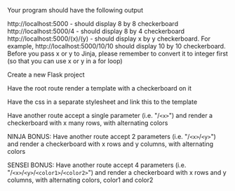 Your program should have the following output

http://localhost:5000 - should display 8 by 8 checkerboard
http://localhost:5000/4 - should display 8 by 4 checkerboard
http://localhost:5000/(x)/(y) - should display x by y checkerboard.  For example, http://localhost:5000/10/10 should display 10 by 10 checkerboard.  Before you pass x or y to Jinja, please remember to convert it to integer first (so that you can use x or y in a for loop)

Create a new Flask project

Have the root route render a template with a checkerboard on it

Have the css in a separate stylesheet and link this to the template

Have another route accept a single parameter (i.e. "/`<x>`") and render a checkerboard with x many rows, with alternating colors

NINJA BONUS: Have another route accept 2 parameters (i.e. "/`<x>`/`<y>`") and render a checkerboard with x rows and y columns, with alternating colors

SENSEI BONUS: Have another route accept 4 parameters (i.e. "/`<x>`/`<y>`/`<color1>`/`<color2>`") and render a checkerboard with x rows and y columns, with alternating colors, color1 and color2
